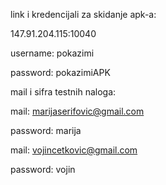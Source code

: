link i kredencijali za skidanje apk-a:

147.91.204.115:10040

username: pokazimi

password: pokazimiAPK


mail i sifra testnih naloga:

mail: marijaserifovic@gmail.com

password: marija


mail: vojincetkovic@gmail.com

password: vojin
